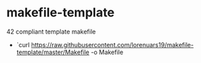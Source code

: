 # makefile-template
42 compliant template makefile
- `curl https://raw.githubusercontent.com/lorenuars19/makefile-template/master/Makefile -o Makefile
